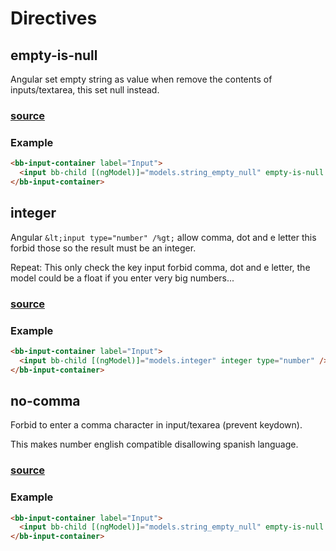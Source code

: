 # Directives

## empty-is-null

Angular set empty string as value when remove the contents of inputs/textarea,
this set null instead.

### [source](EmptyIsNull.directive.ts)

### Example

```html
<bb-input-container label="Input">
  <input bb-child [(ngModel)]="models.string_empty_null" empty-is-null />
</bb-input-container>
```

## integer

Angular `&lt;input type="number" /%gt;` allow comma, dot and e letter
this forbid those so the result must be an integer.

Repeat: This only check the key input forbid comma, dot and e letter,
the model could be a float if you enter very big numbers...

### [source](Integer.directive.ts)

### Example

```html
<bb-input-container label="Input">
  <input bb-child [(ngModel)]="models.integer" integer type="number" />
</bb-input-container>
```

## no-comma

Forbid to enter a comma character in input/texarea (prevent keydown).

This makes number english compatible disallowing spanish language.

### [source](NoComma.directive.ts)

### Example

```html
<bb-input-container label="Input">
  <input bb-child [(ngModel)]="models.string_empty_null" empty-is-null />
</bb-input-container>
```
